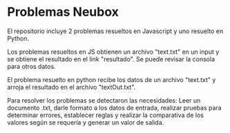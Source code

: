 # Problemas Neubox
El repositorio incluye 2 problemas resueltos en Javascript y uno resuelto en Python.

Los problemas resueltos en JS obtienen un archivo "text.txt" en un input y se obtiene el resultado en el link "resultado". Se puede revisar la consola para otros datos.

El problema resuelto en python recibe los datos de un archivo "text.txt" y arroja el resultado en el archivo "textOut.txt".

Para resolver los problemas se detectaron las necesidades: Leer un documento .txt, darle formato a los datos de entrada, realizar pruebas para determinar errores, establecer reglas y realizar la comparativa de los valores según se requería y generar un valor de salida.
